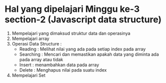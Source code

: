 # Hal yang dipelajari Minggu ke-3 section-2 (Javascript data structure)

1. Mempelajari yang dimaksud struktur data dan operasinya
2. Mempelajari array
3. Operasi Data Structure :
    - Reading : Melihat nilai yang ada pada setiap index pada array
    - Searching : Mencari dan memastikan apakah data yang diminta ada pada array atau tidak
    - Insert : menambahkan data pada array
    - Delete : Menghapus nilai pada suatu index
4. Mempelajari Set

